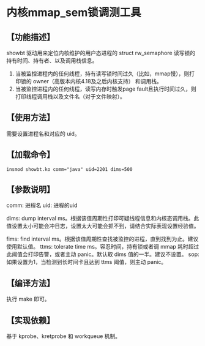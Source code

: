 # 内核mmap_sem锁调测工具

## 【功能描述】

showbt 驱动用来定位内核维护的用户态进程的 struct rw_semaphore 读写锁的持有时间、持有者、以及调用栈信息。

1. 当被监控进程内的任何线程，持有读写锁时间过久（比如，mmap慢），则打印锁的 owner（高版本内核4.18及之后内核支持） 和调用栈。
2. 当被监控进程内的任何线程，读写内存时触发page fault且执行时间过久，则打印线程调用栈以及文件名（对于文件映射）。

## 【使用方法】

需要设置进程名和对应的 uid。

## 【加载命令】


```
insmod showbt.ko comm="java" uid=2201 dims=500
```

## 【参数说明】

comm: 进程名
uid:  进程的uid

dims: dump interval ms。根据该值周期性打印可疑线程信息和内核态调用栈。此值设置太小可能会冲日志，设置太大可能会抓不到，请结合实际表现设置经验值。

fims: find interval ms。根据该值周期性查找被监控的进程，直到找到为止。建议使用默认值。
ttms: tolerate time ms。容忍时间，持有锁或者调 mmap 耗时超过此阈值会打印告警，或者主动 panic。默认取 dims 值的一半。建议不设置。
sop: 如果设置为1，当检测到长时间卡且达到 ttms 阈值，则主动 panic。

## 【编译方法】

执行 make 即可。

## 【实现依赖】

基于 kprobe、kretprobe 和 workqueue 机制。
